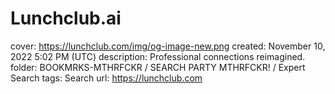 # Lunchclub.ai

cover: https://lunchclub.com/img/og-image-new.png
created: November 10, 2022 5:02 PM (UTC)
description: Professional connections reimagined.
folder: BOOKMRKS-MTHRFCKR / SEARCH PARTY MTHRFCKR! / Expert Search
tags: Search
url: https://lunchclub.com
